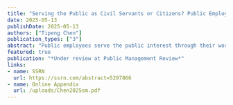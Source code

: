 ```yaml
---
title: "Serving the Public as Civil Servants or Citizens? Public Employees’ Exposure to Public Participation, Job Satisfaction, and Volunteering"
date: 2025-05-13
publishDate: 2025-05-13
authors: ["Tipeng Chen"]
publication_types: ["3"]
abstract: "Public employees serve the public interest through their work and often extend this commitment through volunteerism. However, it remains unclear what motivates them to volunteer when their professional roles already fulfill intrinsic prosocial motivations. This article examines how public sector workplace experiences, specifically exposure to public participation and job satisfaction, shape volunteering. Using a survey of local government managers in the U.S., this article finds that public employees’ exposure to public participation is positively associated with their volunteering. Job satisfaction increases the probability of non-volunteers becoming volunteers. Additionally, job satisfaction weakens the positive relationship between public participation exposure and volunteering."
featured: true
publication: "*Under review at Public Management Review*"
links: 
- name: SSRN
  url: https://ssrn.com/abstract=5297866
- name: Online Appendix
  url: /uploads/Chen2025sm.pdf
---
```


